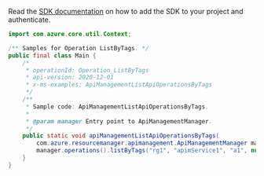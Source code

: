 Read the [SDK documentation](https://github.com/Azure/azure-sdk-for-java/blob/azure-resourcemanager-apimanagement_1.0.0-beta.2/sdk/apimanagement/azure-resourcemanager-apimanagement/README.md) on how to add the SDK to your project and authenticate.

```java
import com.azure.core.util.Context;

/** Samples for Operation ListByTags. */
public final class Main {
    /*
     * operationId: Operation_ListByTags
     * api-version: 2020-12-01
     * x-ms-examples: ApiManagementListApiOperationsByTags
     */
    /**
     * Sample code: ApiManagementListApiOperationsByTags.
     *
     * @param manager Entry point to ApiManagementManager.
     */
    public static void apiManagementListApiOperationsByTags(
        com.azure.resourcemanager.apimanagement.ApiManagementManager manager) {
        manager.operations().listByTags("rg1", "apimService1", "a1", null, null, null, null, Context.NONE);
    }
}
```
